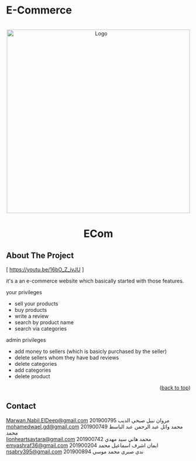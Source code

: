 # E-Commerce

<!-- PROJECT LOGO -->
<br />
<div align="center">
  <a href="https://github.com/othneildrew/Best-README-Template">
    <img src="https://cdn-icons.flaticon.com/png/512/2981/premium/2981297.png?token=exp=1652489028~hmac=d3cef67a9ce69008be19696afb190641" alt="Logo" width="500" height="auto">
  </a>
    <h1>ECom</h1>
</div>




<!-- ABOUT THE PROJECT -->
## About The Project

[ https://youtu.be/16bO_Z_ivJU ]

it's a an e-commerce website which basically started with those features.

your privileges
* sell your products
* buy products
* write a review
* search by product name
* search via categories

admin privileges
* add money to sellers (which is basicly purchased by the seller)
* delete sellers whom they have bad reviews
* delete categories
* add categories
* delete product

<p align="right">(<a href="#top">back to top</a>)</p>

<!-- CONTACT -->
## Contact
Marwan.Nabil.ElDeep@gmail.com	201900795	مروان نبيل صبحي الديب
<br/>
mohamedwael.gd@gmail.com	201900749	محمد وائل عبد الرحمن عبد الباسط محمد
<br/>
lionheartsaytara@gmail.com	201900742	محمد هاني سيد مهدي
<br/>
emyashraf36@gmail.com	201900204	ايمان اشرف اسماعيل محمد
<br/>
nsabry395@gmail.com	201900894	ندي صبري محمد موسي

